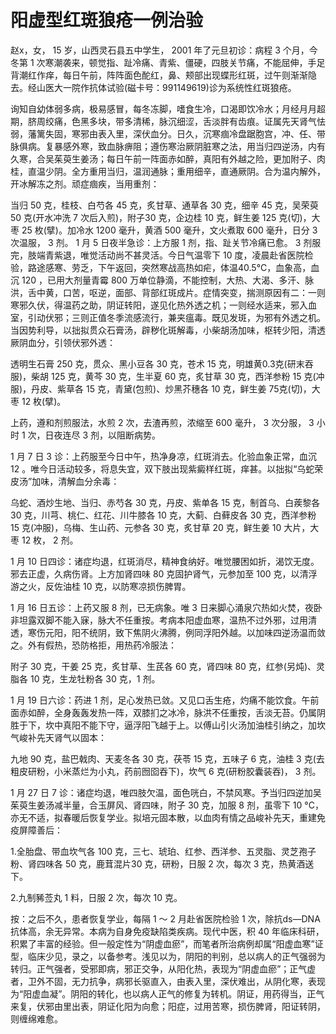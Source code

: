 # 阳虚型红斑狼疮一例治验

赵x，女， 15 岁，山西灵石县五中学生， 2001 年了元旦初诊：病程 3 个月，今冬第 1 次寒潮袭来，顿觉指、趾冷痛、青紫、僵硬，四肢关节痛，不能屈伸，手足背潮红作痒，每日午前，阵阵面色酡红，鼻、颊部出现蝶形红斑，过午则渐渐隐去。经山医大一院作抗体试验(磁卡号：991149619)诊为系统性红斑狼疮。

询知自幼体弱多病，极易感冒，每冬冻脚，嗜食生冷，口渴即饮冷水；月经月月超期，脐周绞痛，色黑多块，带多清稀，脉沉细涩，舌淡胖有齿痕。证属先天肾气怯弱，藩篱失固，寒邪由表入里，深伏血分。日久，沉寒痼冷盘踞胞宫，冲、任、带脉俱病。复暴感外寒，致血脉痹阻；遵伤寒治厥阴脏寒之法，用当归四逆汤，内有久寒，合吴茱萸生姜汤；每日午前一阵面赤如醉，真阳有外越之险，更加附子、肉桂，直温少阴。全方重用当归，温润通脉；重用细辛，直通厥阴。合为温内解外，开冰解冻之剂。顽症痼疾，当用重剂：

当归 50 克，桂枝、白芍各 45 克，炙甘草、通草各 30 克，细辛 45 克，吴荣萸 50 克(开水冲洗 7 次后入煎)，附子30 克，企边桂 10 克，鲜生姜 125 克(切)，大枣 25 枚(擘)。加冷水 1200 毫升，黄酒 500 毫升，文火煮取 600 毫升，日分 3 次温服， 3 剂。 1 月 5 日夜半急诊：上方服 1 剂，指、趾关节冷痛已愈。 3 剂服完，肢端青紫退，唯觉活动尚不甚灵活。今日气温零下 10 度，凌晨赴省医院检验，路途感寒、劳乏，下午返回，突然寒战高热如疟，体温40.5°C，血象高，血沉 120 ，已用大剂量青霉 800 万单位静滴，不能控制，大热、大渴、多汗、脉洪，舌中黄，口苦，呕逆，面部、背部红斑成片。症情突变，揣测原因有二：一则寒邪久伏，得温药之助，阴证转阳，遂见化热外透之机；一则经水适来，邪入血室，引动伏邪；三则正值冬季流感流行，兼夹瘟毒。既见发斑，为邪有外透之机。当因势利导，以拙拟贯众石膏汤，辟秽化斑解毒，小柴胡汤加味，枢转少阳，清透厥阴血分，引领伏邪外透：

透明生石膏 250 克，贯众、黑小豆各 30 克，苍术 15 克，明雄黄0.3克(研末吞服)，柴胡 125 克，黄芩 30 克，生半夏 60 克，炙甘草 30 克，西洋参粉 15 克(冲服)，丹皮、紫草各 15 克，青黛(包煎)、炒黑芥穗各 10 克，鲜生姜 75克(切)，大枣 12 枚(擘)。

上药，遵和剂煎服法，水煎 2 次，去渣再煎，浓缩至 600 毫升， 3 次分服， 3 小时 1 次，日夜连尽 3 剂，以阻断病势。

1 月 7 日 3 诊：上药服至今日中午，热净身凉，红斑消去。化验血象正常，血沉 12 。唯今日活动较多，将息失宜，双下肢出现紫癜样红斑，痒甚。以拙拟“乌蛇荣皮汤”加味，清解血分余毒：

乌蛇、酒炒生地、当归、赤芍各 30 克，丹皮、紫单各 15 克，制首乌、白蒺黎各 30 克，川芎、桃仁、红花、川牛膝各 10 克，大蓟、白藓皮各 30 克，西洋参粉 15 克(冲服)，乌梅、生山药、元参各 30 克，炙甘草 20 克，鲜生姜 10 大片，大枣 12 枚， 2 剂。

1 月 10 日四诊：诸症均退，红斑消尽，精神食纳好。唯觉腰困如折，渴饮无度。邪去正虚，久病伤肾。上方加肾四味 80 克固护肾气，元参加至 100 克，以清浮游之火，反佐油桂 10 克，以防寒凉损伤脾胃。

1 月 16 日五诊：上药又服 8 剂，已无病象。唯 3 日来脚心涌泉穴热如火焚，夜卧非坦露双脚不能入寐，脉大不任重按。考病本阳虚血寒，温热不过外邪，过用清透，寒伤元阳，阳不统阴，致下焦阴火沸腾，例同浮阳外越。以加味四逆汤温而敛之。外有假热，恐防格拒，用热药冷服法：

附子 30 克，干姜 25 克，炙甘草、生芪各 60 克，肾四味 80 克，红参(另炖)、灵脂各 10 克，生龙牡粉各 30 克，1 剂。

1 月 19 日六诊：药进 1 剂，足心发热已敛。又见口舌生疮，灼痛不能饮食。午前面赤如醉，全身轰轰发热一阵，双膝扪之冰冷，脉洪不任重按，舌淡无苔。仍属阴胜于下，坎中真阳不能下守，逼浮阳飞越于上。以傅山引火汤加油桂引纳之，加坎气峻补先天肾气以固本：

九地 90 克，盐巴戟肉、天麦冬各 30 克，茯苓 15 克，五味子 6 克，油桂 3 克(去粗皮研粉，小米蒸烂为小丸，药前囫囵吞下)，坎气 6 克(研粉胶囊装吞)， 3 剂。

1 月 27 日 7 诊：诸症均退，唯四肢欠温，面色咣白，不禁风寒。予当归四逆加吴茱萸生姜汤减半量，合玉屏风、肾四味，附子 30 克，加服 8 剂，虽零下 10 °C，亦无不适，拟春暖后恢复学业。拟培元固本散，以血肉有情之品峻补先天，重建免疫屏障善后：

1.全胎盘、带血坎气各 100 克，三七、琥珀、红参、西洋参、五灵脂、灵芝孢子粉、肾四味各 50 克，鹿茸混片30 克，研粉，日服 2 次，每次 3 克，热黄酒送下。

2.九制豨莶丸 1 料，日服 2 次，每次 10 克。

按：之后不久，患者恢复学业，每隔 1 ～ 2 月赴省医院检验 1 次，除抗ds—DNA抗体高，余无异常。本病为自身免疫缺陷类疾病。现代中医，积 40 年临床科研，积累了丰富的经验。但一般定性为“阴虚血瘀”，而笔者所治病例却属“阳虚血寒”证型，临床少见，录之，以备参考。浅见以为，阴阳的判别，总以病人的正气强弱为转归。正气强者，受邪即病，邪正交争，从阳化热，表现为“阴虚血瘀”；正气虚者，卫外不固，无力抗争，病邪长驱直入，由表入里，深伏难出，从阴化寒，表现为“阳虚血凝”。阴阳的转化，也以病人正气的修复为转机。阴证，用药得当，正气来复，伏邪由里出表，阴证化阳为向愈；阳症，过用苦寒，损伤脾肾，阳证转阴，则缠绵难愈。